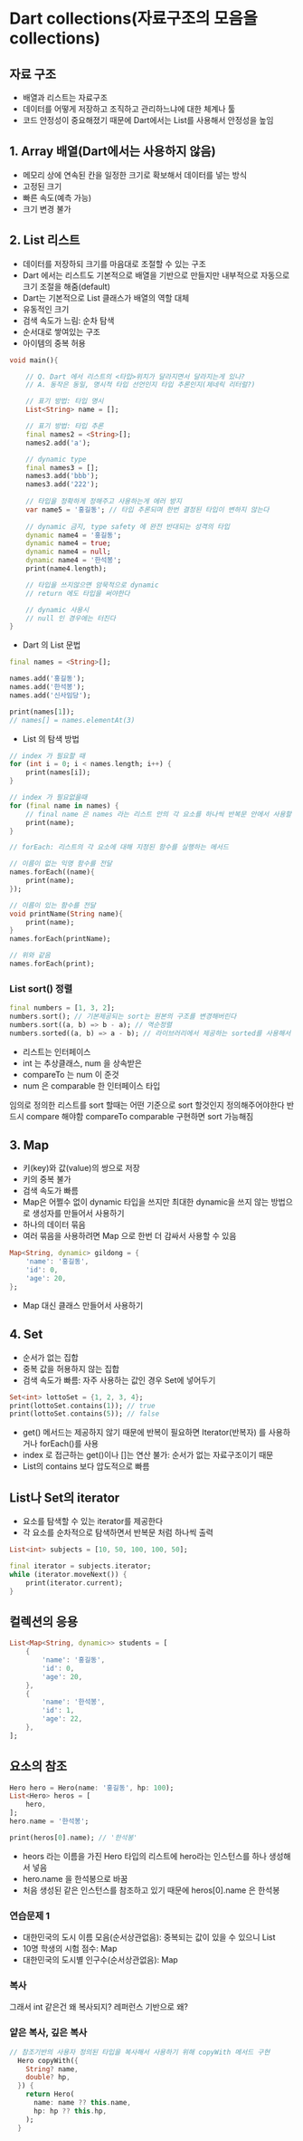 # Dart collections(자료구조의 모음을 collections)

## 자료 구조
- 배열과 리스트는 자료구조
- 데이터를 어떻게 저장하고 조직하고 관리하느냐에 대한 체계나 툴
- 코드 안정성이 중요해졌기 때문에 Dart에서는 List를 사용해서 안정성을 높임

## 1. Array 배열(Dart에서는 사용하지 않음)
- 메모리 상에 연속된 칸을 일정한 크기로 확보해서 데이터를 넣는 방식
- 고정된 크기
- 빠른 속도(예측 가능)
- 크기 변경 불가

## 2. List 리스트
- 데이터를 저장하되 크기를 마음대로 조절할 수 있는 구조
- Dart 에서는 리스트도 기본적으로 배열을 기반으로 만들지만 내부적으로 자동으로 크기 조절을 해줌(default)
- Dart는 기본적으로 List 클래스가 배열의 역할 대체
- 유동적인 크기
- 검색 속도가 느림: 순차 탐색
- 순서대로 쌓여있는 구조
- 아이템의 중복 허용

```dart
void main(){

    // Q. Dart 에서 리스트의 <타입>위치가 달라지면서 달라지는게 있나? 
    // A. 동작은 동일, 명시적 타입 선언인지 타입 추론인지(제네릭 리터럴?)

    // 표기 방법: 타입 명시
    List<String> name = []; 

    // 표기 방법: 타입 추론
    final names2 = <String>[];
    names2.add('a');

    // dynamic type
    final names3 = [];
    names3.add('bbb');
    names3.add('222');
    
    // 타입을 정확하게 정해주고 사용하는게 에러 방지
    var name5 = '홍길동'; // 타입 추론되며 한번 결정된 타입이 변하지 않는다
    
    // dynamic 금지, type safety 에 완전 반대되는 성격의 타입
    dynamic name4 = '홍길동';
    dynamic name4 = true;
    dynamic name4 = null;
    dynamic name4 = '한석봉';
    print(name4.length);

    // 타입을 쓰지않으면 암묵적으로 dynamic
    // return 에도 타입을 써야한다

    // dynamic 사용시
    // null 인 경우에는 터진다
}
```

- Dart 의 List 문법
```dart
final names = <String>[];

names.add('홍길동');
names.add('한석봉');
names.add('신사임당');

print(names[1]);
// names[] = names.elementAt(3)
```

- List 의 탐색 방법
```dart
// index 가 필요할 때
for (int i = 0; i < names.length; i++) {
    print(names[i]);
}
```

```dart
// index 가 필요없을때
for (final name in names) {
    // final name 은 names 라는 리스트 안의 각 요소를 하나씩 반복문 안에서 사용할 때 부르는 이름
    print(name);
}
```

```dart
// forEach: 리스트의 각 요소에 대해 지정된 함수를 실행하는 메서드

// 이름이 없는 익명 함수를 전달
names.forEach((name){
    print(name);
});

// 이름이 있는 함수를 전달
void printName(String name){
    print(name);
}
names.forEach(printName);

// 위와 같음
names.forEach(print);
```

### List sort() 정렬

```dart
final numbers = [1, 3, 2];
numbers.sort(); // 기본제공되는 sort는 원본의 구조를 변경해버린다
numbers.sort((a, b) => b - a); // 역순정렬
numbers.sorted((a, b) => a - b); // 라이브러리에서 제공하는 sorted를 사용해서 원본의 변경없이 새로운 List 값을 사용한다
```

- 리스트는 인터페이스
- int 는 추상클래스, num 을 상속받은
- compareTo 는 num 이 준것
- num 은 comparable 한 인터페이스 타입 

임의로 정의한 리스트를 sort 할때는 어떤 기준으로 sort 할것인지 정의해주어야한다
반드시 compare 해야함 compareTo comparable 구현하면 sort 가능해짐

## 3. Map
- 키(key)와 값(value)의 쌍으로 저장
- 키의 중복 불가
- 검색 속도가 빠름
- Map은 어쩔수 없이 dynamic 타입을 쓰지만 최대한 dynamic을 쓰지 않는 방법으로 생성자를 만들어서 사용하기
- 하나의 데이터 묶음
- 여러 묶음을 사용하려면 Map 으로 한번 더 감싸서 사용할 수 있음

```dart
Map<String, dynamic> gildong = {
    'name': '홍길동',
    'id': 0,
    'age': 20,
};
```
- Map 대신 클래스 만들어서 사용하기

## 4. Set
- 순서가 없는 집합
- 중복 값을 허용하지 않는 집합
- 검색 속도가 빠름: 자주 사용하는 값인 경우 Set에 넣어두기

```dart
Set<int> lottoSet = {1, 2, 3, 4};
print(lottoSet.contains(1)); // true
print(lottoSet.contains(5)); // false
```
- get() 메서드는 제공하지 않기 때문에 반복이 필요하면 Iterator(반복자) 를 사용하거나 forEach()를 사용
- index 로 접근하는 get()이나 []는 연산 불가: 순서가 없는 자료구조이기 때문
- List의 contains 보다 압도적으로 빠름

## List나 Set의 iterator
- 요소를 탐색할 수 있는 iterator를 제공한다
- 각 요소를 순차적으로 탐색하면서 반복문 처럼 하나씩 출력

```dart
List<int> subjects = [10, 50, 100, 100, 50];

final iterator = subjects.iterator;
while (iterator.moveNext()) {
    print(iterator.current);
}
```

## 컬렉션의 응용
```dart
List<Map<String, dynamic>> students = [
    {
        'name': '홍길동',
        'id': 0,
        'age': 20,
    },
    {
        'name': '한석봉',
        'id': 1,
        'age': 22,
    },
];
```

## 요소의 참조
```dart
Hero hero = Hero(name: '홍길동', hp: 100);
List<Hero> heros = [
    hero,
];
hero.name = '한석봉';

print(heros[0].name); // '한석봉'
```
- heors 라는 이름을 가진 Hero 타입의 리스트에 hero라는 인스턴스를 하나 생성해서 넣음
- hero.name 을 한석봉으로 바꿈
- 처음 생성된 같은 인스턴스를 참조하고 있기 때문에 heros[0].name 은 한석봉

### 연습문제 1
- 대한민국의 도시 이름 모음(순서상관없음): 중복되는 값이 있을 수 있으니 List
- 10명 학생의 시험 점수: Map
- 대한민국의 도시별 인구수(순서상관없음): Map


### 복사
그래서 int 같은건 왜 복사되지?
레퍼런스 기반으로 왜?

### 얕은 복사, 깊은 복사

```dart
// 참조기반의 사용자 정의된 타입을 복사해서 사용하기 위해 copyWith 메서드 구현
  Hero copyWith({
    String? name,
    double? hp,
  }) {
    return Hero(
      name: name ?? this.name,
      hp: hp ?? this.hp,
    );
  }
```
